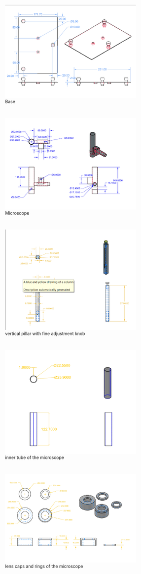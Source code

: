 <figure>
  <img src="base.png" alt="Base">
  <figcaption>Base</figcaption>
</figure>
<p>&nbsp;</p>
<figure>
  <img src="microscope.png" alt="Microscope">
  <figcaption>Microscope</figcaption>
</figure>
<p>&nbsp;</p>
<figure>
  <img src="vertical%20pillar%20with%20fine%20adjustment%20knob.png" alt="vertical pillar with fine adjustment knob">
  <figcaption>vertical pillar with fine adjustment knob</figcaption>
</figure>
<p>&nbsp;</p>
<figure>
  <img src="inner%20tube%20of%20the%20microscope.png" alt="inner tube of the microscope">
  <figcaption>inner tube of the microscope</figcaption>
</figure>
<p>&nbsp;</p>
<figure>
  <img src="lens%20caps%20and%20rings%20of%20the%20microscope.png" alt="lens caps and rings of the microscope">
  <figcaption>lens caps and rings of the microscope</figcaption>
</figure>
<br>
